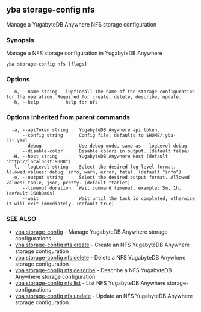 ## yba storage-config nfs

Manage a YugabyteDB Anywhere NFS storage configuration

### Synopsis

Manage a NFS storage configuration in YugabyteDB Anywhere

```
yba storage-config nfs [flags]
```

### Options

```
  -n, --name string   [Optional] The name of the storage configuration for the operation. Required for create, delete, describe, update.
  -h, --help          help for nfs
```

### Options inherited from parent commands

```
  -a, --apiToken string    YugabyteDB Anywhere api token.
      --config string      Config file, defaults to $HOME/.yba-cli.yaml
      --debug              Use debug mode, same as --logLevel debug.
      --disable-color      Disable colors in output. (default false)
  -H, --host string        YugabyteDB Anywhere Host (default "http://localhost:9000")
  -l, --logLevel string    Select the desired log level format. Allowed values: debug, info, warn, error, fatal. (default "info")
  -o, --output string      Select the desired output format. Allowed values: table, json, pretty. (default "table")
      --timeout duration   Wait command timeout, example: 5m, 1h. (default 168h0m0s)
      --wait               Wait until the task is completed, otherwise it will exit immediately. (default true)
```

### SEE ALSO

* [yba storage-config](yba_storage-config.md)	 - Manage YugabyteDB Anywhere storage configurations
* [yba storage-config nfs create](yba_storage-config_nfs_create.md)	 - Create an NFS YugabyteDB Anywhere storage configuration
* [yba storage-config nfs delete](yba_storage-config_nfs_delete.md)	 - Delete a NFS YugabyteDB Anywhere storage configuration
* [yba storage-config nfs describe](yba_storage-config_nfs_describe.md)	 - Describe a NFS YugabyteDB Anywhere storage configuration
* [yba storage-config nfs list](yba_storage-config_nfs_list.md)	 - List NFS YugabyteDB Anywhere storage-configurations
* [yba storage-config nfs update](yba_storage-config_nfs_update.md)	 - Update an NFS YugabyteDB Anywhere storage configuration

